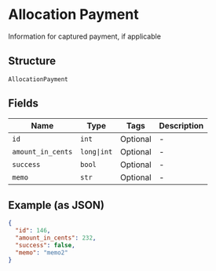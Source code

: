 
# Allocation Payment

Information for captured payment, if applicable

## Structure

`AllocationPayment`

## Fields

| Name | Type | Tags | Description |
|  --- | --- | --- | --- |
| `id` | `int` | Optional | - |
| `amount_in_cents` | `long\|int` | Optional | - |
| `success` | `bool` | Optional | - |
| `memo` | `str` | Optional | - |

## Example (as JSON)

```json
{
  "id": 146,
  "amount_in_cents": 232,
  "success": false,
  "memo": "memo2"
}
```

